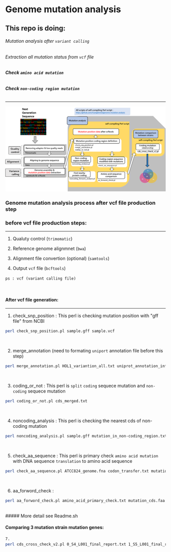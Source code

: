 # Genome mutation analysis

## This repo is doing:
###### Mutation analysis after `variant calling`
###### Extraction all mutation status from `vcf` file
###### **Check `amino acid mutation`**
###### **Check `non-coding region mutation`**
---


![image](https://github.com/HuangDeneil/genome-mutation-analysis/blob/master/image/workflow.png)


### Genome mutation analysis process after vcf file production step

### before vcf file production steps:

---

1) Qualuty control (`trimomatic`)

2) Reference genome alignmnet (`bwa`)

3) Alignment file convertion (optional) (`samtools`)

4) Output `vcf` file (`bcftools`)

`ps : vcf (variant calling file)`

<br>


#### After vcf file generation:

---


1. check_snp_position : This perl is checking mutation position with "gff file" from NCBI

``` bash
perl check_snp_position.pl sample.gff sample.vcf 
```
<br>

2. merge_annotation (need to formating `uniport` annotation file before this step)

``` bash
perl merge_annotation.pl HOL1_variantion_all.txt uniprot_annotation_info.txt > cds_merged.txt 
```
<br>

3. coding_or_not : This perl is `split` `coding` sequece mutation and `non-coding` sequece mutation

``` bash
perl coding_or_not.pl cds_merged.txt
```
<br>

4. noncoding_analysis : This perl is checking the nearest cds of non-coding mutation

``` bash
perl noncoding_analysis.pl sample.gff mutation_in_non-coding_region.txt
```
<br>

5. check_aa_sequence : This perl is primary check `amino acid mutation` with DNA sequence `translation` to amino acid sequence 

``` bash
perl check_aa_sequence.pl ATCC824_genome.fna codon_transfer.txt mutation_in_coding_region.txt 
```
<br>

6. aa_forword_check : 

``` bash
perl aa_forword_check.pl amino_acid_primary_check.txt mutation_cds.faa mutation_cds_modified.faa mutation_in_coding_region.txt 
```

<br>
##### More detail see Readme.sh

#### Comparing 3 mutation strain mutation genes:

```bash
7. 
perl cds_cross_check_v2.pl 0_S4_L001_final_report.txt 1_S5_L001_final_report.txt  2_S6_L001_final_report.txt
```



